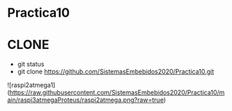 # Practica10

# CLONE
- git status
- git clone https://github.com/SistemasEmbebidos2020/Practica10.git

  
![raspi2atmega1] (https://raw.githubusercontent.com/SistemasEmbebidos2020/Practica10/main/raspi3atmegaProteus/raspi2atmega.png?raw=true)

